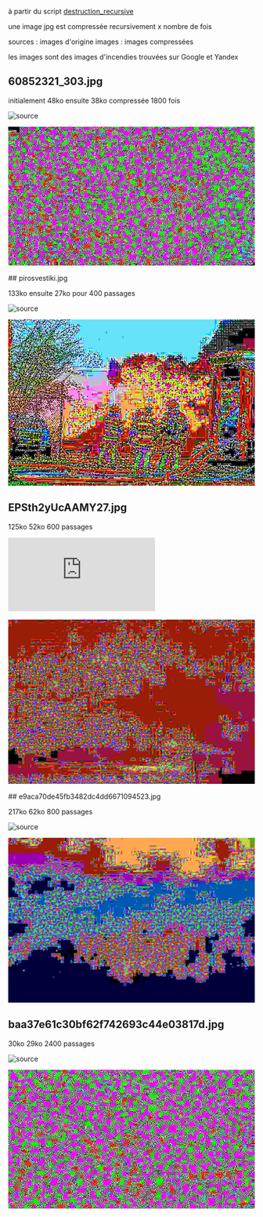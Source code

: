 à partir du script [destruction_recursive](https://github.com/RandomLab/smallFilePhoto/tree/main/destruction_recursive)

une image jpg est compressée recursivement x nombre de fois 

sources : images d'origine
images : images compressées

les images sont des images d'incendies trouvées sur Google et Yandex

## 60852321_303.jpg

initialement 48ko ensuite 38ko compressée 1800 fois

![source](https://www1.wdr.de/nachrichten/ruhrgebiet/grossbrand-essener-innenstadt-106~_v-gseapremiumxl.jpg)

![image](https://github.com/RandomLab/smallFilePhoto/blob/main/proposition_jeremie/images/60852321_303.jpg)

## pirosvestiki.jpg

133ko ensuite 27ko pour 400 passages

![source](https://www.atechinc.net/wp-content/uploads/2019/12/Fire-Prevention-1536x1024.jpg)

![image](https://github.com/RandomLab/smallFilePhoto/blob/main/proposition_jeremie/images/pirosvestiki.jpg)

## EPSth2yUcAAMY27.jpg

125ko 52ko 600 passages

![source](https://au.shotoe.com/thumb/phpThumb.php?src=%2Fuploads%2Fnews%2F16%2F1641%2F6%2F1641644-orroral-valley-bushfire-breaks-out-in-namadgi-national-park.jpg&w=706&hash=8fbf1613f242f3cf2a657aad9afa14da)

![image](https://github.com/RandomLab/smallFilePhoto/blob/main/proposition_jeremie/images/EPSth2yUcAAMY27.jpg)

## e9aca70de45fb3482dc4dd6671094523.jpg

217ko 62ko 800 passages

![source](https://static.mk.ru/upload/entities/2021/08/18/08/articles/facebookPicture/95/34/32/21/e9aca70de45fb3482dc4dd6671094523.jpg)

![image](https://github.com/RandomLab/smallFilePhoto/blob/main/proposition_jeremie/images/e9aca70de45fb3482dc4dd6671094523.jpg)

## baa37e61c30bf62f742693c44e03817d.jpg

30ko 29ko 2400 passages

![source](https://cdn21.img.ria.ru/images/07e4/08/14/1576045580_0:317:3078:2048_600x0_80_0_0_baa37e61c30bf62f742693c44e03817d.jpg)

![image](https://github.com/RandomLab/smallFilePhoto/blob/main/proposition_jeremie/images/baa37e61c30bf62f742693c44e03817d.jpg)

